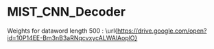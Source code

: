 # MIST_CNN_Decoder
Weights for dataword length 500 : \url{https://drive.google.com/open?id=10P14EE-Bm3nB3aRNqcvxycALWAlAoplO}
